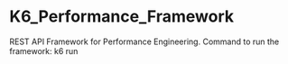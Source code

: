 # K6_Performance_Framework

REST API Framework for Performance Engineering.
Command to run the framework: k6 run <script>.js
Framework consists of the below directories
  conf  - configuration files to set number of users, TPS and duration
  utils - generic and application specific javascript functions
  scripts - Performance test scripts
  data - parameterized data
  
 k6 Download URL: https://k6.io/open-source
